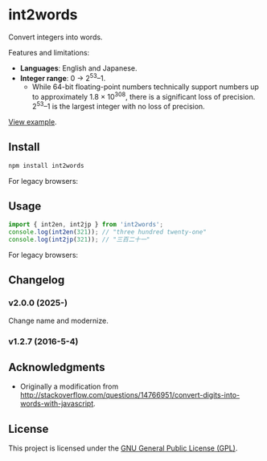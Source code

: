 int2words
================================================================================
Convert integers into words.

Features and limitations:
- **Languages**: English and Japanese.
- **Integer range**: 0 → 2<sup>53</sup>–1.
  - While 64-bit floating-point numbers technically support numbers up to approximately 1.8 × 10<sup>308</sup>, there is a significant loss of precision. 2<sup>53</sup>–1 is the largest integer with no loss of precision.

[View example](https://dmkishi.github.io/int2words/).

Install
--------------------------------------------------------------------------------
```sh
npm install int2words
```

For legacy browsers:

Usage
--------------------------------------------------------------------------------
```js
import { int2en, int2jp } from 'int2words';
console.log(int2en(321)); // "three hundred twenty-one"
console.log(int2jp(321)); // "三百二十一"
```

For legacy browsers:

Changelog
--------------------------------------------------------------------------------
### v2.0.0 (2025-)
Change name and modernize.

### v1.2.7 (2016-5-4)

Acknowledgments
--------------------------------------------------------------------------------
- Originally a modification from <http://stackoverflow.com/questions/14766951/convert-digits-into-words-with-javascript>.

License
--------------------------------------------------------------------------------
This project is licensed under the [GNU General Public License (GPL)](LICENSE).
